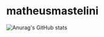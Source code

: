 # matheusmastelini

![Anurag's GitHub stats](https://github-readme-stats.vercel.app/api?username=anuraghazra&show_icons=true&theme=radical)
